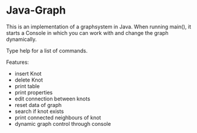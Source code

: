 # Java-Graph

This is an implementation of a graphsystem in Java.
When running main(), it starts a Console in which you can work with and change the graph dynamically.

Type help for a list of commands.

Features:

- insert Knot
- delete Knot
- print table
- print properties
- edit connection between knots
- reset data of graph
- search if knot exists
- print connected neighbours of knot
- dynamic graph control through console
